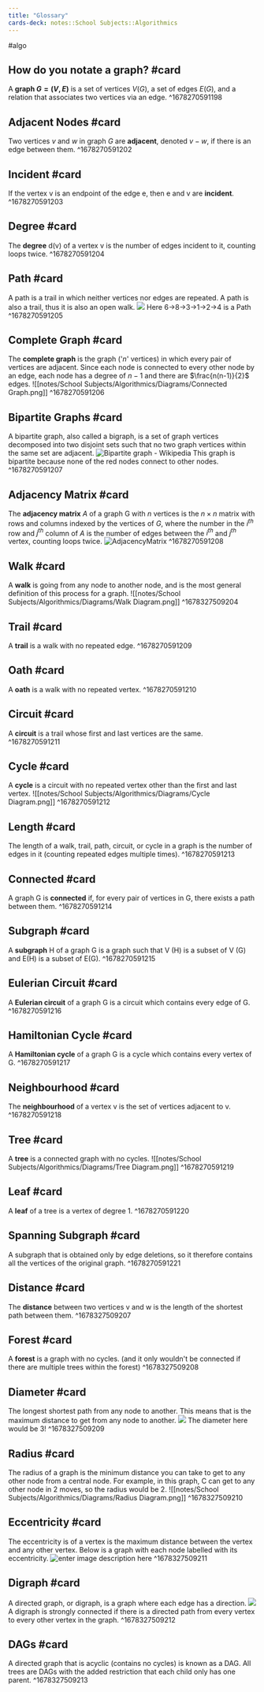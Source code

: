 ```yaml
---
title: "Glossary"
cards-deck: notes::School Subjects::Algorithmics
---
```

#algo 

## How do you notate a graph? #card
A **graph $G=(V,E)$** is a set of vertices $V(G)$, a set of edges $E(G)$, and a relation that associates two vertices via an edge.
^1678270591198

## Adjacent Nodes #card
Two vertices $v$ and $w$ in graph $G$ are **adjacent**, denoted $v-w$, if there is an edge between them.
^1678270591202

## Incident #card 
If the vertex v is an endpoint of the edge e, then e and v are **incident**.
^1678270591203

## Degree #card 
The **degree** d(v) of a vertex v is the number of edges incident to it, counting loops twice.
^1678270591204

## Path #card 
A path is a trail in which neither vertices nor edges are repeated. A path is also a trail, thus it is also an open walk. 
![](https://media.geeksforgeeks.org/wp-content/uploads/Untitled-drawing-2-2.png)
Here 6->8->3->1->2->4 is a Path
^1678270591205

## Complete Graph #card 
The **complete graph** is the graph ('$n$' vertices) in which every pair of vertices are adjacent.
Since each node is connected to every other node by an edge, each node has a degree of $n-1$ and there are $\frac{n(n-1)}{2}$ edges.
![[notes/School Subjects/Algorithmics/Diagrams/Connected Graph.png]]
^1678270591206

## Bipartite Graphs #card 
A bipartite graph, also called a bigraph, is a set of graph vertices decomposed into two disjoint sets such that no two graph vertices within the same set are adjacent.
![Bipartite graph - Wikipedia](https://upload.wikimedia.org/wikipedia/commons/thumb/b/b9/Simple_bipartite_graph%3B_two_layers.svg/640px-Simple_bipartite_graph%3B_two_layers.svg.png)
This graph is bipartite because none of the red nodes connect to other nodes.
^1678270591207

## Adjacency Matrix #card 
The **adjacency matrix** $A$ of a graph G with $n$ vertices is the $n\times n$ matrix with rows and columns indexed by the vertices of $G$, where the number in the $i^{th}$ row and $j^{th}$ column of $A$ is the number of edges between the $i^{th}$ and $j^{th}$ vertex, counting loops twice.
![AdjacencyMatrix](https://mathworld.wolfram.com/images/eps-svg/AdjacencyMatrix_1002.svg)
^1678270591208

## Walk #card 
A **walk** is going from any node to another node, and is the most general definition of this process for a graph.
![[notes/School Subjects/Algorithmics/Diagrams/Walk Diagram.png]]
^1678327509204

## Trail #card 
A **trail** is a walk with no repeated edge.
^1678270591209

## Oath #card 
A **oath** is a walk with no repeated vertex.
^1678270591210

## Circuit #card 
A **circuit** is a trail whose first and last vertices are the same.
^1678270591211

## Cycle #card 
A **cycle** is a circuit with no repeated vertex other than the first and last vertex.
![[notes/School Subjects/Algorithmics/Diagrams/Cycle Diagram.png]]
^1678270591212

## Length #card 
The length of a walk, trail, path, circuit, or cycle in a graph is the number of edges in it (counting repeated edges multiple times).
^1678270591213

## Connected #card 
A graph G is **connected** if, for every pair of vertices in G, there exists a path between them.
^1678270591214

## Subgraph #card 
A **subgraph** H of a graph G is a graph such that V (H) is a subset of V (G) and E(H) is a subset of E(G).
^1678270591215

## Eulerian Circuit #card 
A **Eulerian circuit** of a graph G is a circuit which contains every edge of G.
^1678270591216

## Hamiltonian Cycle #card 
A **Hamiltonian cycle** of a graph G is a cycle which contains every vertex of G.
^1678270591217

## Neighbourhood #card 
The **neighbourhood** of a vertex v is the set of vertices adjacent to v.
^1678270591218

## Tree #card 
A **tree** is a connected graph with no cycles.
![[notes/School Subjects/Algorithmics/Diagrams/Tree Diagram.png]]
^1678270591219

## Leaf #card 
A **leaf** of a tree is a vertex of degree 1.
^1678270591220

## Spanning Subgraph #card
A subgraph that is obtained only by edge deletions, so it therefore contains all the vertices of the original graph.
^1678270591221

## Distance #card 
The **distance** between two vertices v and w is the length of the shortest path between them.
^1678327509207

## Forest #card 
A **forest** is a graph with no cycles. (and it only wouldn't be connected if there are multiple trees within the forest)
^1678327509208

## Diameter #card 
The longest shortest path from any node to another. This means that is the maximum distance to get from any node to another.
![](https://media.geeksforgeeks.org/wp-content/uploads/g1.jpg.jpg)
The diameter here would be 3!
^1678327509209

## Radius #card
The radius of a graph is the minimum distance you can take to get to any other node from a central node. For example, in this graph, C can get to any other node in 2 moves, so the radius would be 2.
![[notes/School Subjects/Algorithmics/Diagrams/Radius Diagram.png]]
^1678327509210

## Eccentricity #card
The eccentricity is of a vertex is the maximum distance between the vertex and any other vertex. Below is a graph with each node labelled with its eccentricity.
![enter image description here](https://i.stack.imgur.com/rHkBT.png)
^1678327509211

## Digraph #card 
A directed graph, or digraph, is a graph where each edge has a direction.
![](https://media.geeksforgeeks.org/wp-content/uploads/20200630114438/directed.jpg)
A digraph is strongly connected if there is a directed path from every vertex to every other vertex in the graph.
^1678327509212

## DAGs #card 
A directed graph that is acyclic (contains no cycles) is known as a DAG. All trees are DAGs with the added restriction that each child only has one parent.
^1678327509213
